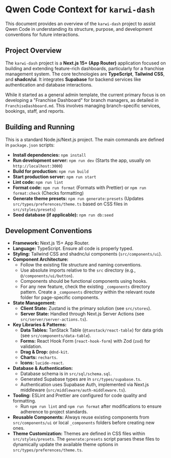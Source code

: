 # Qwen Code Context for `karwi-dash`

This document provides an overview of the `karwi-dash` project to assist Qwen Code in understanding its structure, purpose, and development conventions for future interactions.

## Project Overview

The `karwi-dash` project is a **Next.js 15+ (App Router)** application focused on building and extending feature-rich dashboards, particularly for a franchise management system. The core technologies are **TypeScript**, **Tailwind CSS**, and **shadcn/ui**. It integrates **Supabase** for backend services like authentication and database interactions.

While it started as a general admin template, the current primary focus is on developing a "Franchise Dashboard" for branch managers, as detailed in `FranchiseDashboard.md`. This involves managing branch-specific services, bookings, staff, and reports.

## Building and Running

This is a standard Node.js/Next.js project. The main commands are defined in `package.json` scripts:

- **Install dependencies:** `npm install`
- **Run development server:** `npm run dev` (Starts the app, usually on `http://localhost:3000`)
- **Build for production:** `npm run build`
- **Start production server:** `npm run start`
- **Lint code:** `npm run lint`
- **Format code:** `npm run format` (Formats with Prettier) or `npm run format:check` (Checks formatting)
- **Generate theme presets:** `npm run generate:presets` (Updates `src/types/preferences/theme.ts` based on CSS files in `src/styles/presets`)
- **Seed database (if applicable):** `npm run db:seed`

## Development Conventions

- **Framework:** Next.js 15+ App Router.
- **Language:** TypeScript. Ensure all code is properly typed.
- **Styling:** Tailwind CSS and shadnc/ui components (`src/components/ui`).
- **Component Architecture:**
  - Follow the existing file structure and naming conventions.
  - Use absolute imports relative to the `src` directory (e.g., `@/components/ui/button`).
  - Components should be functional components using hooks.
  - For any new feature, check the existing `_components` directory pattern. Create a `_components` directory within the relevant route folder for page-specific components.
- **State Management:**
  - **Client State:** Zustand is the primary solution (see `src/stores`).
  - **Server State:** Handled through Next.js Server Actions (see `src/server/server-actions.ts`).
- **Key Libraries & Patterns:**
  - **Data Tables:** TanStack Table (`@tanstack/react-table`) for data grids (see `src/components/data-table`).
  - **Forms:** React Hook Form (`react-hook-form`) with Zod (`zod`) for validation.
  - **Drag & Drop:** `@dnd-kit`.
  - **Charts:** `recharts`.
  - **Icons:** `lucide-react`.
- **Database & Authentication:**
  - Database schema is in `src/sql/schema.sql`.
  - Generated Supabase types are in `src/types/supabase.ts`.
  - Authentication uses Supabase Auth, implemented via Next.js middleware (`src/middleware/auth-middleware.ts`).
- **Tooling:** ESLint and Prettier are configured for code quality and formatting.
  - Run `npm run lint` and `npm run format` after modifications to ensure adherence to project standards.
- **Reusable Components:** Always reuse existing components from `src/components/ui` or local `_components` folders before creating new ones.
- **Theme Customization:** Themes are defined in CSS files within `src/styles/presets`. The `generate:presets` script parses these files to dynamically update the available theme options in `src/types/preferences/theme.ts`.
